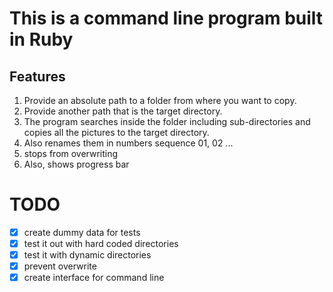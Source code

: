 # This is a command line program built in Ruby
## Features
1. Provide an absolute path to a folder from where you want to copy.
2. Provide another path that is the target directory.
3. The program searches inside the folder including sub-directories and copies all the pictures to the target directory.
4. Also renames them in numbers sequence 01, 02 ...
5. stops from overwriting 
6. Also, shows progress bar

# TODO
- [x] create dummy data for tests
- [x] test it out with hard coded directories
- [x] test it with dynamic directories
- [x] prevent overwrite
- [x] create interface for command line
